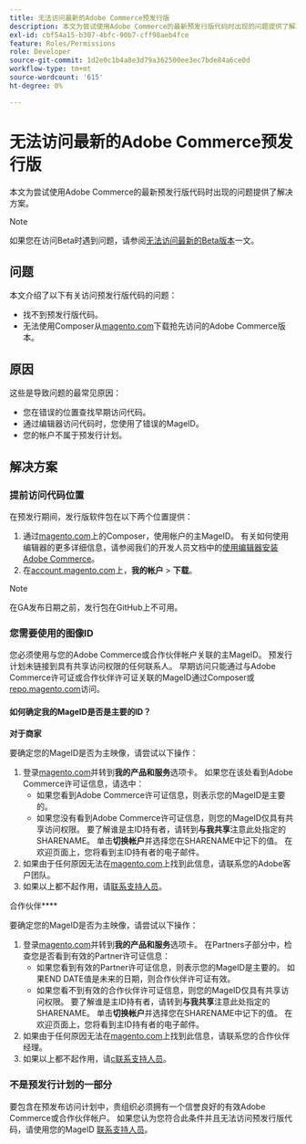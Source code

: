 ```yaml
---
title: 无法访问最新的Adobe Commerce预发行版
description: 本文为尝试使用Adobe Commerce的最新预发行版代码时出现的问题提供了解决方案。
exl-id: cbf54a15-b307-4bfc-90b7-cff98aeb4fce
feature: Roles/Permissions
role: Developer
source-git-commit: 1d2e0c1b4a8e3d79a362500ee3ec7bde84a6ce0d
workflow-type: tm+mt
source-wordcount: '615'
ht-degree: 0%

---
```


# 无法访问最新的Adobe Commerce预发行版

本文为尝试使用Adobe Commerce的最新预发行版代码时出现的问题提供了解决方案。

>[!NOTE]
>
>如果您在访问Beta时遇到问题，请参阅[无法访问最新的Beta版本](/help/how-to/general/cannot-access-the-latest-beta-version.md)一文。

## 问题

本文介绍了以下有关访问预发行版代码的问题：

* 找不到预发行版代码。
* 无法使用Composer从[magento.com](https://account.magento.com/customer/account/login)下载抢先访问的Adobe Commerce版本。

## 原因

这些是导致问题的最常见原因：

* 您在错误的位置查找早期访问代码。
* 通过编辑器访问代码时，您使用了错误的MageID。
* 您的帐户不属于预发行计划。

## 解决方案

### 提前访问代码位置

在预发行期间，发行版软件包在以下两个位置提供：

1. 通过[magento.com](https://repo.magento.com/)上的Composer，使用帐户的主MageID。 有关如何使用编辑器的更多详细信息，请参阅我们的开发人员文档中的[使用编辑器安装Adobe Commerce](https://devdocs.magento.com/guides/v2.3/install-gde/composer.html)。
1. 在[account.magento.com](https://account.magento.com/customer/account/login)上，**我的帐户** > **下载**。

>[!NOTE]
>
>在GA发布日期之前，发行包在GitHub上不可用。

### 您需要使用的图像ID

您必须使用与您的Adobe Commerce或合作伙伴帐户关联的主MageID。 预发行计划未链接到具有共享访问权限的任何联系人。 早期访问只能通过与Adobe Commerce许可证或合作伙伴许可证关联的MageID通过Composer或[repo.magento.com](https://repo.magento.com/)访问。

#### 如何确定我的MageID是否是主要的ID？

**对于商家**

要确定您的MageID是否为主映像，请尝试以下操作：

1. 登录[magento.com](https://account.magento.com/customer/account/login)并转到&#x200B;**我的产品和服务**&#x200B;选项卡。 如果您在该处看到Adobe Commerce许可证信息，请选中：
   * 如果您看到Adobe Commerce许可证信息，则表示您的MageID是主要的。
   * 如果您没有看到Adobe Commerce许可证信息，则您的MageID仅具有共享访问权限。 要了解谁是主ID持有者，请转到&#x200B;**与我共享**&#x200B;注意此处指定的SHARENAME。 单击&#x200B;**切换帐户**&#x200B;并选择您在SHARENAME中记下的值。 在欢迎页面上，您将看到主ID持有者的电子邮件。
1. 如果由于任何原因无法在[magento.com](https://account.magento.com/customer/account/login)上找到此信息，请联系您的Adobe客户团队。
1. 如果以上都不起作用，请[联系支持人员](/help/help-center-guide/help-center/magento-help-center-user-guide.md#submit-ticket)。

合作伙伴&#x200B;****

要确定您的MageID是否为主映像，请尝试以下操作：

1. 登录[magento.com](https://account.magento.com/customer/account/login)并转到&#x200B;**我的产品和服务**&#x200B;选项卡。 在Partners子部分中，检查您是否看到有效的Partner许可证信息：
   * 如果您看到有效的Partner许可证信息，则表示您的MageID是主要的。 如果END DATE值是未来的日期，则合作伙伴许可证有效。
   * 如果您看不到有效的合作伙伴许可证信息，则您的MageID仅具有共享访问权限。 要了解谁是主ID持有者，请转到&#x200B;**与我共享**&#x200B;注意此处指定的SHARENAME。 单击&#x200B;**切换帐户**&#x200B;并选择您在SHARENAME中记下的值。 在欢迎页面上，您将看到主ID持有者的电子邮件。
1. 如果由于任何原因无法在[magento.com](https://account.magento.com/customer/account/login)上找到此信息，请联系您的合作伙伴经理。
1. 如果以上都不起作用，请[с联系支持人员](/help/help-center-guide/help-center/magento-help-center-user-guide.md#submit-ticket)。

### 不是预发行计划的一部分

要包含在预发布访问计划中，贵组织必须拥有一个信誉良好的有效Adobe Commerce或合作伙伴帐户。 如果您认为您符合此条件并且无法访问预发行版代码，请使用您的MageID [联系支持人员](/help/help-center-guide/help-center/magento-help-center-user-guide.md#submit-ticket)。

